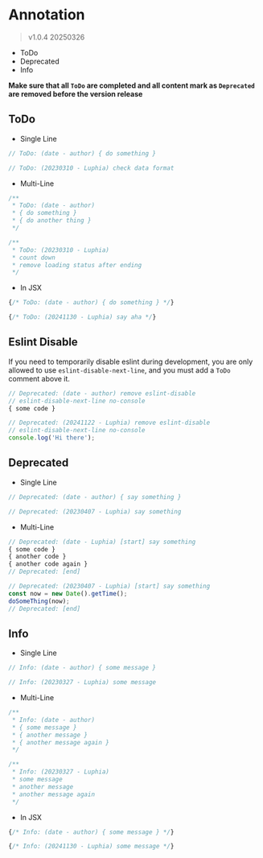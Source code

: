 # Annotation
> v1.0.4 20250326
- ToDo
- Deprecated
- Info

**Make sure that all `ToDo` are completed and all content mark as `Deprecated` are removed before the version release**

## ToDo
- Single Line
```typescript
// ToDo: (date - author) { do something }
```
```typescript
// ToDo: (20230310 - Luphia) check data format
```

- Multi-Line
```typescript
/**
 * ToDo: (date - author)
 * { do something }
 * { do another thing }
 */
```
```typescript
/**
 * ToDo: (20230310 - Luphia)
 * count down
 * remove loading status after ending
 */
```

- In JSX
```typescript
{/* ToDo: (date - author) { do something } */}
```
```typescript
{/* ToDo: (20241130 - Luphia) say aha */}
```

## Eslint Disable
If you need to temporarily disable eslint during development, you are only allowed to use `eslint-disable-next-line`, and you must add a `ToDo` comment above it.
```typescript
// Deprecated: (date - author) remove eslint-disable
// eslint-disable-next-line no-console
{ some code }
```
```typescript
// Deprecated: (20241122 - Luphia) remove eslint-disable
// eslint-disable-next-line no-console
console.log('Hi there');
```

## Deprecated
- Single Line
```typescript
// Deprecated: (date - author) { say something }
```
```typescript
// Deprecated: (20230407 - Luphia) say something
```

- Multi-Line
```typescript
// Deprecated: (date - Luphia) [start] say something
{ some code }
{ another code }
{ another code again }
// Deprecated: [end]
```
```typescript
// Deprecated: (20230407 - Luphia) [start] say something
const now = new Date().getTime();
doSomeThing(now);
// Deprecated: [end]
```

## Info
- Single Line
```typescript
// Info: (date - author) { some message }
```
```typescript
// Info: (20230327 - Luphia) some message
```

- Multi-Line
```typescript
/**
 * Info: (date - author)
 * { some message }
 * { another message }
 * { another message again }
 */
```
```typescript
/**
 * Info: (20230327 - Luphia)
 * some message
 * another message
 * another message again
 */
```

- In JSX
```typescript
{/* Info: (date - author) { some message } */}
```
```typescript
{/* Info: (20241130 - Luphia) some message */}
```
